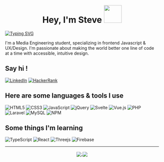 <h1 align="center">Hey, I'm Steve <img src="https://media.giphy.com/media/hvRJCLFzcasrR4ia7z/giphy.gif" width="58"></h1>

[![Typing SVG](https://readme-typing-svg.herokuapp.com?font=consolas&color=%2353B0FF&size=25&center=true&width=1000&height=35&lines=I'm+from+🇨🇭;I'm+a+web+developper;I'm+a+UX%2FUI+design+enthusiast;I'm+eager+to+learn;I'm+a+digital+marketing+strategist;I'm+a+Media+Engineering+student)](https://git.io/typing-svg)

<p>
I'm a Media Engineering student, specializing in frontend Javascript & UX/Design. I'm passionate about making the world better one line of code at a time with accessible, intuitive design.
</p>

<h2>Say hi !</h2>

  

[![LinkedIn](https://img.shields.io/badge/linkedin-%230077B5.svg?style=for-the-badge&logo=linkedin&logoColor=white)](https://www.linkedin.com/in/steve-mettraux/) [![HackerRank](https://img.shields.io/badge/-Hackerrank-2EC866?style=for-the-badge&logo=HackerRank&logoColor=white)](https://www.hackerrank.com/mettrauxsteve)



<h2>Here are some languages & tools I use</h2>

<p>
  
![HTML5](https://img.shields.io/badge/html5-%23E34F26.svg?style=for-the-badge&logo=html5&logoColor=white) 
![CSS3](https://img.shields.io/badge/css3-%231572B6.svg?style=for-the-badge&logo=css3&logoColor=white) 
![JavaScript](https://img.shields.io/badge/javascript-%23323330.svg?style=for-the-badge&logo=javascript&logoColor=%23F7DF1E) 
![jQuery](https://img.shields.io/badge/jquery-%230769AD.svg?style=for-the-badge&logo=jquery&logoColor=white)
![Svelte](https://img.shields.io/badge/svelte-%23f1413d.svg?style=for-the-badge&logo=svelte&logoColor=white) 
![Vue.js](https://img.shields.io/badge/vuejs-%2335495e.svg?style=for-the-badge&logo=vuedotjs&logoColor=%234FC08D) 
![PHP](https://img.shields.io/badge/php-%23777BB4.svg?style=for-the-badge&logo=php&logoColor=white)
![Laravel](https://img.shields.io/badge/laravel-%23FF2D20.svg?style=for-the-badge&logo=laravel&logoColor=white)
![MySQL](https://img.shields.io/badge/mysql-%2300f.svg?style=for-the-badge&logo=mysql&logoColor=white)
![NPM](https://img.shields.io/badge/NPM-%23000000.svg?style=for-the-badge&logo=npm&logoColor=white)

</p>



<h2>Some things I'm learning</h2>

![TypeScript](https://img.shields.io/badge/typescript-%23007ACC.svg?style=for-the-badge&logo=typescript&logoColor=white) 
![React](https://img.shields.io/badge/react-%2320232a.svg?style=for-the-badge&logo=react&logoColor=%2361DAFB) 
![Threejs](https://img.shields.io/badge/threejs-black?style=for-the-badge&logo=three.js&logoColor=white) 
![Firebase](https://img.shields.io/badge/firebase-%23039BE5.svg?style=for-the-badge&logo=firebase) 


<hr>
<p align="center">
  <a href="https://github.com/anuraghazra/github-readme-stats">
    <img align="center" src="https://github-readme-stats.vercel.app/api?username=Smettraux&show_icons=true&theme=vue-dark" />
  </a>
  <a href="https://github.com/anuraghazra/github-readme-stats">
    <img align="center" src="https://github-readme-stats.vercel.app/api/top-langs/?username=Smettraux&langs_count=8&theme=vue-dark" />
  </a>
</p>
